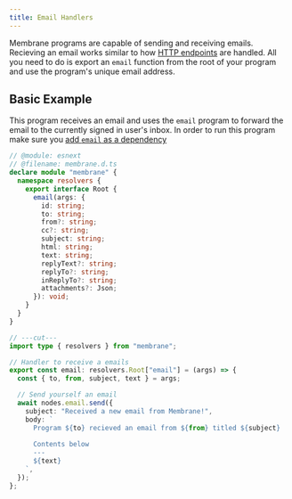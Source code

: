 ```yaml
---
title: Email Handlers
---
```


Membrane programs are capable of sending and receiving emails. Recieving an email works similar to how [HTTP endpoints](/features/endpoints/) are handled. All you need to do is export an `email` function from the root of your program and use the program's unique email address.

## Basic Example

This program receives an email and uses the `email` program to forward the email to the currently signed in user's inbox. In order to run this program make sure you [add `email` as a dependency](/features/dependencies/#add-a-program-dependency)

```ts twoslash
// @module: esnext
// @filename: membrane.d.ts
declare module "membrane" {
  namespace resolvers {
    export interface Root {
      email(args: {
        id: string;
        to: string;
        from?: string;
        cc?: string;
        subject: string;
        html: string;
        text: string;
        replyText?: string;
        replyTo?: string;
        inReplyTo?: string;
        attachments?: Json;
      }): void;
    }
  }
}

// ---cut---
import type { resolvers } from "membrane";

// Handler to receive a emails
export const email: resolvers.Root["email"] = (args) => {
  const { to, from, subject, text } = args;

  // Send yourself an email
  await nodes.email.send({
    subject: "Received a new email from Membrane!",
    body: `
      Program ${to} recieved an email from ${from} titled ${subject}
      
      Contents below
      ---
      ${text}
    `,
  });
};
```
